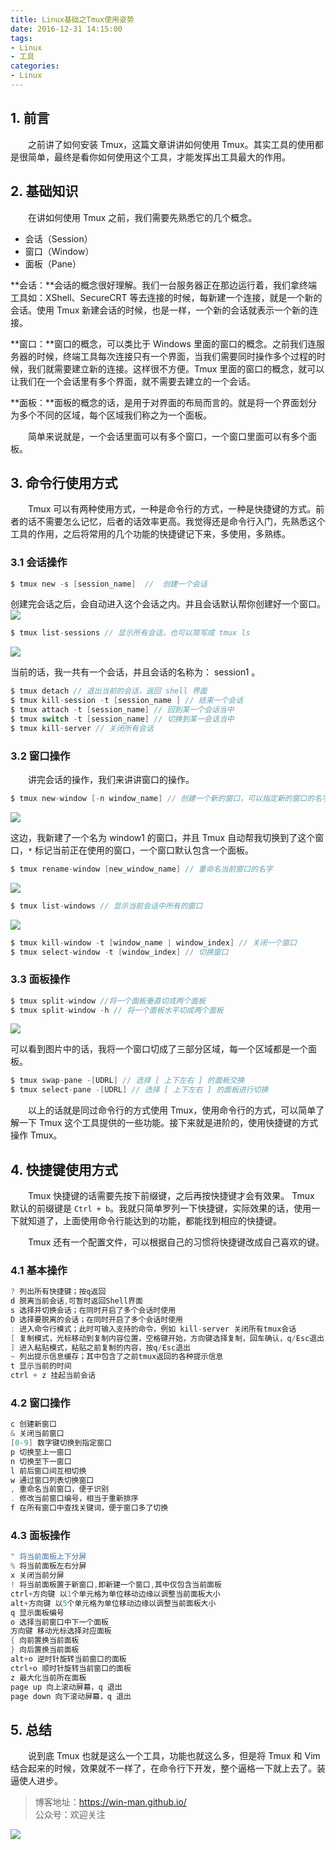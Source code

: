 ```yaml
---
title: Linux基础之Tmux使用姿势
date: 2016-12-31 14:15:00
tags:
- Linux
- 工具
categories:
- Linux
---
```


## 1. 前言

　　之前讲了如何安装 Tmux，这篇文章讲讲如何使用 Tmux。其实工具的使用都是很简单，最终是看你如何使用这个工具，才能发挥出工具最大的作用。

## 2. 基础知识

　　在讲如何使用 Tmux 之前，我们需要先熟悉它的几个概念。

- 会话（Session）
- 窗口（Window）
- 面板（Pane）

**会话：**会话的概念很好理解。我们一台服务器正在那边运行着，我们拿终端工具如：XShell、SecureCRT 等去连接的时候，每新建一个连接，就是一个新的会话。使用 Tmux 新建会话的时候，也是一样，一个新的会话就表示一个新的连接。

**窗口：**窗口的概念，可以类比于 Windows 里面的窗口的概念。之前我们连服务器的时候，终端工具每次连接只有一个界面，当我们需要同时操作多个过程的时候，我们就需要建立新的连接。这样很不方便。Tmux 里面的窗口的概念，就可以让我们在一个会话里有多个界面，就不需要去建立的一个会话。

**面板：**面板的概念的话，是用于对界面的布局而言的。就是将一个界面划分为多个不同的区域，每个区域我们称之为一个面板。

　　简单来说就是，一个会话里面可以有多个窗口，一个窗口里面可以有多个面板。

## 3. 命令行使用方式

　　Tmux 可以有两种使用方式，一种是命令行的方式，一种是快捷键的方式。前者的话不需要怎么记忆，后者的话效率更高。我觉得还是命令行入门，先熟悉这个工具的作用，之后将常用的几个功能的快捷键记下来，多使用，多熟练。

### 3.1 会话操作

``` c
$ tmux new -s [session_name]  //  创建一个会话
```
创建完会话之后，会自动进入这个会话之内。并且会话默认帮你创建好一个窗口。
![](http://oc4wmeyj8.bkt.clouddn.com/tmux-1.png)

 
``` c
$ tmux list-sessions // 显示所有会话，也可以简写成 tmux ls
```
![](http://oc4wmeyj8.bkt.clouddn.com/tmux-2.png)

 当前的话，我一共有一个会话，并且会话的名称为： session1 。

``` c
$ tmux detach // 退出当前的会话，返回 shell 界面
$ tmux kill-session -t [session_name ] // 结束一个会话
$ tmux attach -t [session_name] // 回到某一个会话当中
$ tmux switch -t [session_name] // 切换到某一会话当中
$ tmux kill-server // 关闭所有会话
```

### 3.2 窗口操作

　　讲完会话的操作，我们来讲讲窗口的操作。
``` c
$ tmux new-window [-n window_name] // 创建一个新的窗口，可以指定新的窗口的名字也可以不指定
```
![](http://oc4wmeyj8.bkt.clouddn.com/tmux-3.png)

 这边，我新建了一个名为 window1 的窗口，并且 Tmux 自动帮我切换到了这个窗口，`*` 标记当前正在使用的窗口，一个窗口默认包含一个面板。

``` c
$ tmux rename-window [new_window_name] // 重命名当前窗口的名字
```
![](http://oc4wmeyj8.bkt.clouddn.com/tmux-4.png)

 
``` c
$ tmux list-windows // 显示当前会话中所有的窗口
```
![](http://oc4wmeyj8.bkt.clouddn.com/tmux-5.png)
 
``` c
$ tmux kill-window -t [window_name | window_index] // 关闭一个窗口
$ tmux select-window -t [window_index] // 切换窗口
```

### 3.3 面板操作

``` c
$ tmux split-window //将一个面板垂直切成两个面板
$ tmux split-window -h // 将一个面板水平切成两个面板
```
![](http://oc4wmeyj8.bkt.clouddn.com/tmux-6.png)

 可以看到图片中的话，我将一个窗口切成了三部分区域，每一个区域都是一个面板。

``` c
$ tmux swap-pane -[UDRL] // 选择 [ 上下左右 ] 的面板交换
$ tmux select-pane -[UDRL] // 选择 [ 上下左右 ] 的面板进行切换
```

　　以上的话就是同过命令行的方式使用 Tmux，使用命令行的方式，可以简单了解一下 Tmux 这个工具提供的一些功能。接下来就是进阶的，使用快捷键的方式操作 Tmux。

## 4. 快捷键使用方式

　　Tmux 快捷键的话需要先按下前缀键，之后再按快捷键才会有效果。 Tmux 默认的前缀键是 `Ctrl + b`。我就只简单罗列一下快捷键，实际效果的话，使用一下就知道了，上面使用命令行能达到的功能，都能找到相应的快捷键。

　　Tmux 还有一个配置文件，可以根据自己的习惯将快捷键改成自己喜欢的键。

### 4.1 基本操作

``` c
? 列出所有快捷键；按q返回
d 脱离当前会话,可暂时返回Shell界面
s 选择并切换会话；在同时开启了多个会话时使用
D 选择要脱离的会话；在同时开启了多个会话时使用
: 进入命令行模式；此时可输入支持的命令，例如 kill-server 关闭所有tmux会话
[ 复制模式，光标移动到复制内容位置，空格键开始，方向键选择复制，回车确认，q/Esc退出
] 进入粘贴模式，粘贴之前复制的内容，按q/Esc退出
~ 列出提示信息缓存；其中包含了之前tmux返回的各种提示信息
t 显示当前的时间
ctrl + z 挂起当前会话
```

### 4.2 窗口操作

``` c
c 创建新窗口
& 关闭当前窗口
[0-9] 数字键切换到指定窗口
p 切换至上一窗口
n 切换至下一窗口
l 前后窗口间互相切换
w 通过窗口列表切换窗口
, 重命名当前窗口，便于识别
. 修改当前窗口编号，相当于重新排序
f 在所有窗口中查找关键词，便于窗口多了切换
```

### 4.3 面板操作

``` c
" 将当前面板上下分屏
% 将当前面板左右分屏
x 关闭当前分屏
! 将当前面板置于新窗口,即新建一个窗口,其中仅包含当前面板
ctrl+方向键 以1个单元格为单位移动边缘以调整当前面板大小
alt+方向键 以5个单元格为单位移动边缘以调整当前面板大小
q 显示面板编号
o 选择当前窗口中下一个面板
方向键 移动光标选择对应面板
{ 向前置换当前面板
} 向后置换当前面板
alt+o 逆时针旋转当前窗口的面板
ctrl+o 顺时针旋转当前窗口的面板
z 最大化当前所在面板
page up 向上滚动屏幕，q 退出
page down 向下滚动屏幕，q 退出
```

## 5. 总结

　　说到底 Tmux 也就是这么一个工具，功能也就这么多，但是将 Tmux 和 Vim 结合起来的时候，效果就不一样了，在命令行下开发，整个逼格一下就上去了。装逼使人进步。



> 博客地址：https://win-man.github.io/  
> 公众号：欢迎关注  

![](https://user-gold-cdn.xitu.io/2018/8/16/165435ce71d2b88b?w=258&h=258&f=jpeg&s=26568)
